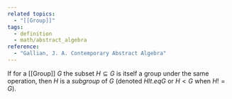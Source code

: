 ```yaml
---
related topics:
  - "[[Group]]"
tags:
  - definition
  - math/abstract_algebra
reference:
  - "Gallian, J. A. Contemporary Abstract Algebra"
---
```

If for a [[Group]] $G$ the subset $H\subseteq G$ is itself a group under the same operation, then $H$ is a _subgroup_ of $G$ (denoted $H lt.eq G$ or $H< G$ when $H != G$).
